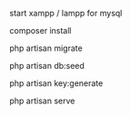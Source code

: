 start xampp / lampp for mysql

composer install

php artisan migrate

php artisan db:seed

php artisan key:generate

php artisan serve
